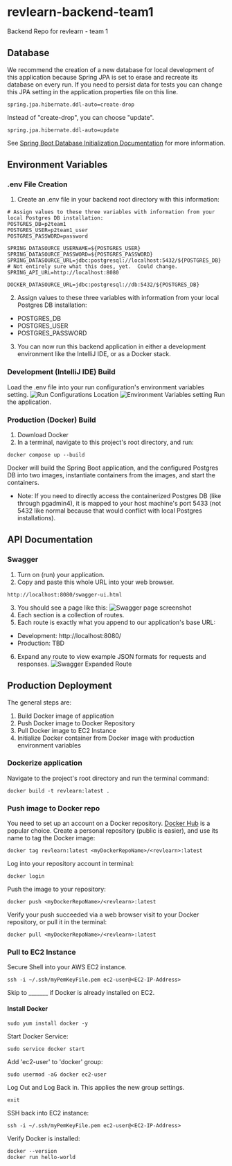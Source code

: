 # revlearn-backend-team1
Backend Repo for revlearn - team 1

## Database
We recommend the creation of a new database for local development of this application because Spring JPA is set to erase and recreate its database on every run.  If you need to persist data for tests you can change this JPA setting in the application.properties file on this line.
```
spring.jpa.hibernate.ddl-auto=create-drop
```
Instead of "create-drop", you can choose "update".
```
spring.jpa.hibernate.ddl-auto=update
```
See [Spring Boot Database Initialization Documentation](https://docs.spring.io/spring-boot/docs/1.1.0.M1/reference/html/howto-database-initialization.html) for more information.

## Environment Variables

### .env File Creation
1. Create an .env file in your backend root directory with this information:

```
# Assign values to these three variables with information from your local Postgres DB installation:
POSTGRES_DB=p2team1
POSTGRES_USER=p2team1_user
POSTGRES_PASSWORD=password

SPRING_DATASOURCE_USERNAME=${POSTGRES_USER}
SPRING_DATASOURCE_PASSWORD=${POSTGRES_PASSWORD}
SPRING_DATASOURCE_URL=jdbc:postgresql://localhost:5432/${POSTGRES_DB}
# Not entirely sure what this does, yet.  Could change.
SPRING_API_URL=http://localhost:8080

DOCKER_DATASOURCE_URL=jdbc:postgresql://db:5432/${POSTGRES_DB}
```
2. Assign values to these three variables with information from your local Postgres DB installation:
* POSTGRES_DB
* POSTGRES_USER
* POSTGRES_PASSWORD     
3. You can now run this backend application in either a development environment like the IntelliJ IDE, or as a Docker stack.
### Development (IntelliJ IDE) Build

Load the .env file into your run configuration's environment variables setting.
![Run Configurations Location](./docs/images/IntelliJIDEAnnotated.png)
![Environment Variables setting](./docs/images/RunConfigsAnnotated.png)
Run the application.
### Production (Docker) Build

1. Download Docker
2. In a terminal, navigate to this project's root directory, and run:
```
docker compose up --build
```

Docker will build the Spring Boot application, and the configured Postgres DB into two images, instantiate containers from the images, and start the containers.
* Note: If you need to directly access the containerized Postgres DB (like through pgadmin4), it is mapped to your host machine's port 5433 (not 5432 like normal because that would conflict with local Postgres installations).
## API Documentation

### Swagger

1. Turn on (run) your application.
2. Copy and paste this whole URL into your web browser.

```
http://localhost:8080/swagger-ui.html
```

3. You should see a page like this: ![Swagger page screenshot](./docs/images/Swagger.png)
4. Each section is a collection of routes.
5. Each route is exactly what you append to our application's base URL:
* Development: http://localhost:8080/
* Production: TBD
6. Expand any route to view example JSON formats for requests and
   responses. ![Swagger Expanded Route](./docs/images/SwaggerExpandedRoute.png)


## Production Deployment
The general steps are:
1. Build Docker image of application
2. Push Docker image to Docker Repository
3. Pull Docker image to EC2 Instance
4. Initialize Docker container from Docker image with production environment variables

### Dockerize application
Navigate to the project's root directory and run the terminal command: 
```
docker build -t revlearn:latest .
```
### Push image to Docker repo
You need to set up an account on a Docker repository.  [Docker Hub](https://hub.docker.com/) is a popular choice.  Create a personal repository (public is easier), and use its name to tag the Docker image:
```
docker tag revlearn:latest <myDockerRepoName>/<revlearn>:latest
```
Log into your repository account in terminal:
```
docker login
```
Push the image to your repository:
```
docker push <myDockerRepoName>/<revlearn>:latest
```
Verify your push succeeded via a web browser visit to your Docker repository, or pull it in the terminal:
```
docker pull <myDockerRepoName>/<revlearn>:latest
```
### Pull to EC2 Instance
Secure Shell into your AWS EC2 instance.
```
ssh -i ~/.ssh/myPemKeyFile.pem ec2-user@<EC2-IP-Address>
```
Skip to _______ if Docker is already installed on EC2.
#### Install Docker
```
sudo yum install docker -y
```
Start Docker Service:
```
sudo service docker start
```
Add 'ec2-user' to 'docker' group:
```
sudo usermod -aG docker ec2-user
```
Log Out and Log Back in.  This applies the new group settings.
```
exit
```
SSH back into EC2 instance:
```
ssh -i ~/.ssh/myPemKeyFile.pem ec2-user@<EC2-IP-Address>
```
Verify Docker is installed:
```
docker --version
docker run hello-world
```
